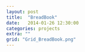 ```yaml
---
layout: post
title:  "BreadBook"
date:   2014-01-26 12:30:00
categories: projects
extra: ""
grid: "Grid_BreadBook.png"
---
```

